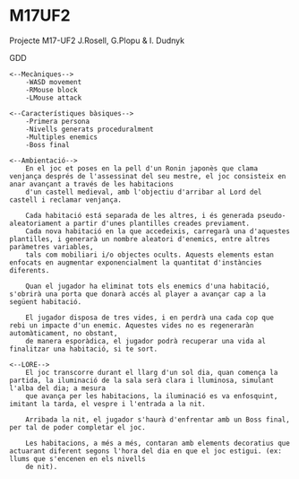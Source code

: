# M17UF2
Projecte M17-UF2 J.Rosell, G.Plopu &amp; I. Dudnyk

GDD

	<--Mecàniques-->
		-WASD movement
		-RMouse block
		-LMouse attack

	<--Característiques bàsiques-->
		-Primera persona
		-Nivells generats proceduralment
		-Multiples enemics
		-Boss final

	<--Ambientació-->
		En el joc et poses en la pell d'un Ronin japonès que clama venjança després de l'assessinat del seu mestre, el joc consisteix en anar avançant a través de les habitacions
		d'un castell medieval, amb l'objectiu d'arribar al Lord del castell i reclamar venjança.

		Cada habitació está separada de les altres, i és generada pseudo-aleatoriament a partir d'unes plantilles creades previament.
		Cada nova habitació en la que accedeixis, carregarà una d'aquestes plantilles, i generarà un nombre aleatori d'enemics, entre altres paràmetres variables,
		tals com mobiliari i/o objectes ocults. Aquests elements estan enfocats en augmentar exponencialment la quantitat d'instàncies diferents.

		Quan el jugador ha eliminat tots els enemics d'una habitació, s'obrirà una porta que donarà accés al player a avançar cap a la següent habitació.

		El jugador disposa de tres vides, i en perdrà una cada cop que rebi un impacte d'un enemic. Aquestes vides no es regeneraràn automàticament, no obstant,
		de manera esporàdica, el jugador podrà recuperar una vida al finalitzar una habitació, si te sort.

	<--LORE-->
		El joc transcorre durant el llarg d'un sol dia, quan comença la partida, la iluminació de la sala serà clara i lluminosa, simulant l'alba del dia; a mesura
		que avança per les habitacions, la iluminació es va enfosquint, imitant la tarda, el vespre i l'entrada a la nit.

		Arribada la nit, el jugador s'haurà d'enfrentar amb un Boss final, per tal de poder completar el joc.

		Les habitacions, a més a més, contaran amb elements decoratius que actuarant diferent segons l'hora del dia en que el joc estigui. (ex: llums que s'encenen en els nivells
		de nit).

